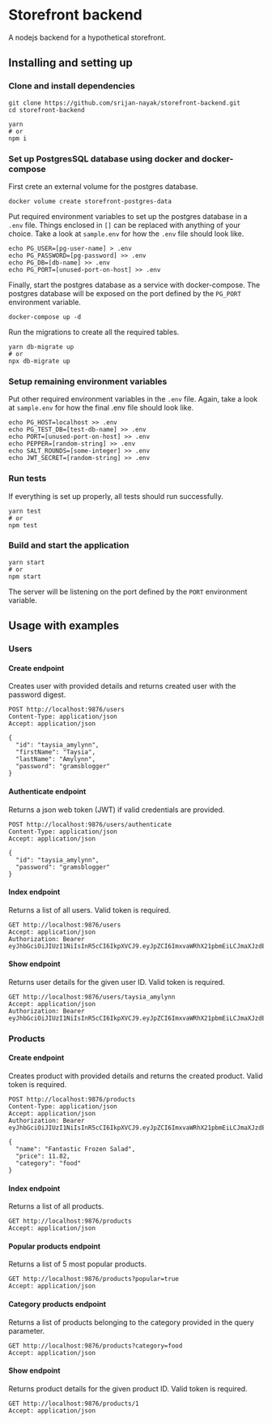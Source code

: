 # Storefront backend

A nodejs backend for a hypothetical storefront.

## Installing and setting up

### Clone and install dependencies

```shell
git clone https://github.com/srijan-nayak/storefront-backend.git
cd storefront-backend

yarn
# or
npm i
```

### Set up PostgresSQL database using docker and docker-compose

First crete an external volume for the postgres database.

```shell
docker volume create storefront-postgres-data
```

Put required environment variables to set up the postgres database in a `.env` file. Things enclosed in `[]` can be
replaced with anything of your choice. Take a look at `sample.env` for how the `.env` file should look like.

```shell
echo PG_USER=[pg-user-name] > .env
echo PG_PASSWORD=[pg-password] >> .env
echo PG_DB=[db-name] >> .env
echo PG_PORT=[unused-port-on-host] >> .env
```

Finally, start the postgres database as a service with docker-compose. The postgres database will be exposed on the port
defined by the `PG_PORT` environment variable.

```shell
docker-compose up -d
```

Run the migrations to create all the required tables.

```shell
yarn db-migrate up
# or
npx db-migrate up
```

### Setup remaining environment variables

Put other required environment variables in the `.env` file. Again, take a look at `sample.env` for how the final .env
file should look like.

```shell
echo PG_HOST=localhost >> .env
echo PG_TEST_DB=[test-db-name] >> .env
echo PORT=[unused-port-on-host] >> .env
echo PEPPER=[random-string] >> .env
echo SALT_ROUNDS=[some-integer] >> .env
echo JWT_SECRET=[random-string] >> .env
```

### Run tests

If everything is set up properly, all tests should run successfully.

```shell
yarn test
# or
npm test
```

### Build and start the application

```shell
yarn start
# or
npm start
```

The server will be listening on the port defined by the `PORT` environment variable.

## Usage with examples

### Users

#### Create endpoint

Creates user with provided details and returns created user with the password digest.

```http request
POST http://localhost:9876/users
Content-Type: application/json
Accept: application/json

{
  "id": "taysia_amylynn",
  "firstName": "Taysia",
  "lastName": "Amylynn",
  "password": "gramsblogger"
}
```

#### Authenticate endpoint

Returns a json web token (JWT) if valid credentials are provided.

```http request
POST http://localhost:9876/users/authenticate
Content-Type: application/json
Accept: application/json

{
  "id": "taysia_amylynn",
  "password": "gramsblogger"
}
```

#### Index endpoint

Returns a list of all users. Valid token is required.

```http request
GET http://localhost:9876/users
Accept: application/json
Authorization: Bearer eyJhbGciOiJIUzI1NiIsInR5cCI6IkpXVCJ9.eyJpZCI6ImxvaWRhX21pbmEiLCJmaXJzdE5hbWUiOiJMb2lkYSIsImxhc3ROYW1lIjoiTWluYSIsInBhc3N3b3JkIjoiJDJiJDExJGpsWldWSVo3ckFFZmF6dVB2Z29aZE9vMDR3bmgxVDI0OW1EV2NnY0NOYjVsY0M0WjZRQmNHIiwiaWF0IjoxNjQyNTc0NjQ3fQ.YVfeFhF2UZVUXqP1YO8SPjAGdLAaX6xFZm5fDGljQWk
```

#### Show endpoint

Returns user details for the given user ID. Valid token is required.

```http request
GET http://localhost:9876/users/taysia_amylynn
Accept: application/json
Authorization: Bearer eyJhbGciOiJIUzI1NiIsInR5cCI6IkpXVCJ9.eyJpZCI6ImxvaWRhX21pbmEiLCJmaXJzdE5hbWUiOiJMb2lkYSIsImxhc3ROYW1lIjoiTWluYSIsInBhc3N3b3JkIjoiJDJiJDExJGpsWldWSVo3ckFFZmF6dVB2Z29aZE9vMDR3bmgxVDI0OW1EV2NnY0NOYjVsY0M0WjZRQmNHIiwiaWF0IjoxNjQyNTc0NjQ3fQ.YVfeFhF2UZVUXqP1YO8SPjAGdLAaX6xFZm5fDGljQWk
```

### Products

#### Create endpoint

Creates product with provided details and returns the created product. Valid token is required.

```http request
POST http://localhost:9876/products
Content-Type: application/json
Accept: application/json
Authorization: Bearer eyJhbGciOiJIUzI1NiIsInR5cCI6IkpXVCJ9.eyJpZCI6ImxvaWRhX21pbmEiLCJmaXJzdE5hbWUiOiJMb2lkYSIsImxhc3ROYW1lIjoiTWluYSIsInBhc3N3b3JkIjoiJDJiJDExJGpsWldWSVo3ckFFZmF6dVB2Z29aZE9vMDR3bmgxVDI0OW1EV2NnY0NOYjVsY0M0WjZRQmNHIiwiaWF0IjoxNjQyNTc0NjQ3fQ.YVfeFhF2UZVUXqP1YO8SPjAGdLAaX6xFZm5fDGljQWk

{
  "name": "Fantastic Frozen Salad",
  "price": 11.82,
  "category": "food"
}
```

#### Index endpoint

Returns a list of all products.

```http request
GET http://localhost:9876/products
Accept: application/json
```

#### Popular products endpoint

Returns a list of 5 most popular products.

```http request
GET http://localhost:9876/products?popular=true
Accept: application/json
```

#### Category products endpoint

Returns a list of products belonging to the category provided in the query parameter.

```http request
GET http://localhost:9876/products?category=food
Accept: application/json
```

#### Show endpoint

Returns product details for the given product ID. Valid token is required.

```http request
GET http://localhost:9876/products/1
Accept: application/json
```
